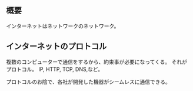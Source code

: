 ## 概要
インターネットはネットワークのネットワーク。

## インターネットのプロトコル
複数のコンピューターで通信をするから、約束事が必要になってくる。
それがプロトコル。
IP, HTTP, TCP, DNS,など。

プロトコルのお陰で、各社が開発した機器がシームレスに通信できる。

